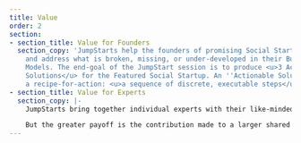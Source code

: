 ```yaml
---
title: Value
order: 2
section:
- section_title: Value for Founders
  section_copy: 'JumpStarts help the founders of promising Social Startups diagnose
    and address what is broken, missing, or under-developed in their Business/Change
    Models. The end-goal of the JumpStart session is to produce <u>3 Actionable
    Solutions</u> for the Featured Social Startup. An ''Actionable Solution'' describes
    a recipe-for-action: <u>a sequence of discrete, executable steps</u>.'
- section_title: Value for Experts
  section_copy: |-
    JumpStarts bring together individual experts with their like-minded colleagues in order to collaboratively solve practical problems for social startups.

    But the greater payoff is the contribution made to a larger shared understanding within a growing network of Experts and Founders of how to build social startups that are uncommonly effective engines of change.
---
```

